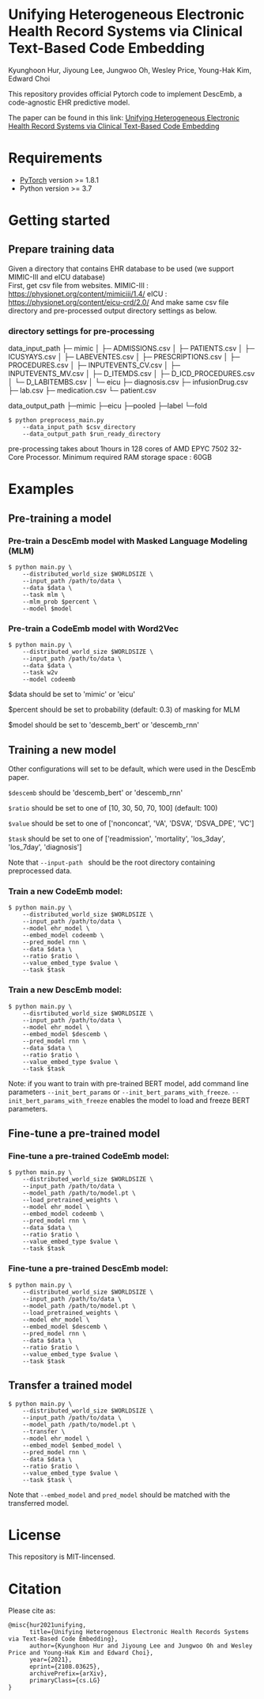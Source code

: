 # Unifying Heterogeneous Electronic Health Record Systems via Clinical Text-Based Code Embedding
Kyunghoon Hur, Jiyoung Lee, Jungwoo Oh, Wesley Price, Young-Hak Kim, Edward Choi

This repository provides official Pytorch code to implement DescEmb, a code-agnostic EHR predictive model.

The paper can be found in this link:
[Unifying Heterogeneous Electronic Health Record Systems via Clinical Text-Based Code Embedding](https://arxiv.org/abs/2108.03625)

# Requirements

* [PyTorch](http://pytorch.org/) version >= 1.8.1
* Python version >= 3.7

# Getting started
## Prepare training data
Given a directory that contains EHR database to be used (we support MIMIC-III and eICU database)  
First, get csv file from websites.
MIMIC-III : https://physionet.org/content/mimiciii/1.4/
eICU : https://physionet.org/content/eicu-crd/2.0/
And make same csv file directory and pre-processed output directory settings as below.


### directory settings for pre-processing
data_input_path
├─ mimic
│  ├─ ADMISSIONS.csv
│  ├─ PATIENTS.csv
│  ├─ ICUSYAYS.csv
│  ├─ LABEVENTES.csv
│  ├─ PRESCRIPTIONS.csv
│  ├─ PROCEDURES.csv
│  ├─ INPUTEVENTS_CV.csv
│  ├─ INPUTEVENTS_MV.csv
│  ├─ D_ITEMDS.csv
│  ├─ D_ICD_PROCEDURES.csv
│  └─ D_LABITEMBS.csv
│
└─ eicu
   ├─ diagnosis.csv
   ├─ infusionDrug.csv
   ├─ lab.csv
   ├─ medication.csv
   └─ patient.csv

data_output_path
├─mimic
├─eicu
├─pooled
├─label
└─fold

```shell script
$ python preprocess_main.py 
    --data_input_path $csv_directory
    --data_output_path $run_ready_directory 
```
pre-processing takes about 1hours in 128 cores of AMD EPYC 7502 32-Core Processor.
Minimum required RAM storage space : 60GB

# Examples
## Pre-training a model
### Pre-train a DescEmb model with Masked Language Modeling (MLM)

```shell script
$ python main.py \
    --distributed_world_size $WORLDSIZE \
    --input_path /path/to/data \
    --data $data \
    --task mlm \
    --mlm_prob $percent \
    --model $model
```

### Pre-train a CodeEmb model with Word2Vec

```shell script
$ python main.py \
    --distributed_world_size $WORLDSIZE \
    --input_path /path/to/data \
    --data $data \
    --task w2v
    --model codeemb
```
$data should be set to 'mimic' or 'eicu'

$percent should be set to probability (default: 0.3) of masking for MLM

$model should be set to 'descemb_bert' or 'descemb_rnn'

## Training a new model
Other configurations will set to be default, which were used in the DescEmb paper.

`$descemb` should be 'descemb_bert' or 'descemb_rnn'

`$ratio` should be set to one of [10, 30, 50, 70, 100] (default: 100)

`$value` should be set to one of ['nonconcat', 'VA', 'DSVA', 'DSVA_DPE', 'VC']

`$task` should be set to one of ['readmission', 'mortality', 'los_3day', 'los_7day', 'diagnosis']

Note that `--input-path ` should be the root directory containing preprocessed data.
### Train a new CodeEmb model:

```shell script
$ python main.py \
    --distributed_world_size $WORLDSIZE \
    --input_path /path/to/data \
    --model ehr_model \
    --embed_model codeemb \
    --pred_model rnn \
    --data $data \
    --ratio $ratio \
    --value_embed_type $value \
    --task $task
```
### Train a new DescEmb model:

```shell script
$ python main.py \
    --disrtibuted_world_size $WORLDSIZE \
    --input_path /path/to/data \
    --model ehr_model \
    --embed_model $descemb \
    --pred_model rnn \
    --data $data \
    --ratio $ratio \
    --value_embed_type $value \
    --task $task
```
Note: if you want to train with pre-trained BERT model, add command line parameters `--init_bert_params` or `--init_bert_params_with_freeze`. `--init_bert_params_with_freeze` enables the model to load and freeze BERT parameters.

## Fine-tune a pre-trained model

### Fine-tune a pre-trained CodeEmb model:

```shell script
$ python main.py \
    --distributed_world_size $WORLDSIZE \
    --input_path /path/to/data \
    --model_path /path/to/model.pt \
    --load_pretrained_weights \
    --model ehr_model \
    --embed_model codeemb \
    --pred_model rnn \
    --data $data \
    --ratio $ratio \
    --value_embed_type $value \
    --task $task
```
### Fine-tune a pre-trained DescEmb model:
```shell script
$ python main.py \
    --distributed_world_size $WORLDSIZE \
    --input_path /path/to/data \
    --model_path /path/to/model.pt \
    --load_pretrained_weights \
    --model ehr_model \
    --embed_model $descemb \
    --pred_model rnn \
    --data $data \
    --ratio $ratio \
    --value_embed_type $value \
    --task $task
```

## Transfer a trained model
```shell script
$ python main.py \
    --distributed_world_size $WORLDSIZE \
    --input_path /path/to/data \
    --model_path /path/to/model.pt \
    --transfer \
    --model ehr_model \
    --embed_model $embed_model \
    --pred_model rnn \
    --data $data \
    --ratio $ratio \
    --value_embed_type $value \
    --task $task \
```
Note that `--embed_model` and `pred_model` should be matched with the transferred model.

# License
This repository is MIT-lincensed.

# Citation
Please cite as:
```
@misc{hur2021unifying,
      title={Unifying Heterogenous Electronic Health Records Systems via Text-Based Code Embedding}, 
      author={Kyunghoon Hur and Jiyoung Lee and Jungwoo Oh and Wesley Price and Young-Hak Kim and Edward Choi},
      year={2021},
      eprint={2108.03625},
      archivePrefix={arXiv},
      primaryClass={cs.LG}
}
```